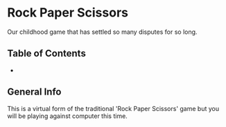 # Rock Paper Scissors
Our childhood game that has settled so many disputes for so long.

## Table of Contents
+ 

## General Info
This is a virtual form of the traditional 'Rock Paper Scissors' game but you will be playing against computer this time.